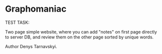 # Graphomaniac
TEST TASK:

Two page simple website, where you can add "notes" on first page directly to server DB, and review them on the other page sorted by unique words.

Author Denys Tarnavskyi.
